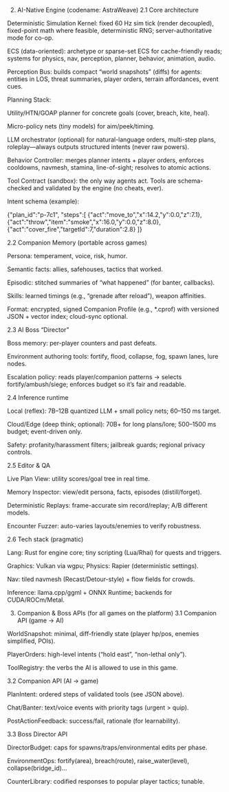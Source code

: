 2) AI-Native Engine (codename: AstraWeave)
2.1 Core architecture

Deterministic Simulation Kernel: fixed 60 Hz sim tick (render decoupled), fixed-point math where feasible, deterministic RNG; server-authoritative mode for co-op.

ECS (data-oriented): archetype or sparse-set ECS for cache-friendly reads; systems for physics, nav, perception, planner, behavior, animation, audio.

Perception Bus: builds compact “world snapshots” (diffs) for agents: entities in LOS, threat summaries, player orders, terrain affordances, event cues.

Planning Stack:

Utility/HTN/GOAP planner for concrete goals (cover, breach, kite, heal).

Micro-policy nets (tiny models) for aim/peek/timing.

LLM orchestrator (optional) for natural-language orders, multi-step plans, roleplay—always outputs structured intents (never raw powers).

Behavior Controller: merges planner intents + player orders, enforces cooldowns, navmesh, stamina, line-of-sight; resolves to atomic actions.

Tool Contract (sandbox): the only way agents act. Tools are schema-checked and validated by the engine (no cheats, ever).

Intent schema (example):

{"plan_id":"p-7c1",
 "steps":[
  {"act":"move_to","x":14.2,"y":0.0,"z":7.1},
  {"act":"throw","item":"smoke","x":16.0,"y":0.0,"z":8.0},
  {"act":"cover_fire","targetId":7,"duration":2.8}
 ]}

2.2 Companion Memory (portable across games)

Persona: temperament, voice, risk, humor.

Semantic facts: allies, safehouses, tactics that worked.

Episodic: stitched summaries of “what happened” (for banter, callbacks).

Skills: learned timings (e.g., “grenade after reload”), weapon affinities.

Format: encrypted, signed Companion Profile (e.g., *.cprof) with versioned JSON + vector index; cloud-sync optional.

2.3 AI Boss “Director”

Boss memory: per-player counters and past defeats.

Environment authoring tools: fortify, flood, collapse, fog, spawn lanes, lure nodes.

Escalation policy: reads player/companion patterns → selects fortify/ambush/siege; enforces budget so it’s fair and readable.

2.4 Inference runtime

Local (reflex): 7B–12B quantized LLM + small policy nets; 60–150 ms target.

Cloud/Edge (deep think; optional): 70B+ for long plans/lore; 500–1500 ms budget; event-driven only.

Safety: profanity/harassment filters; jailbreak guards; regional privacy controls.

2.5 Editor & QA

Live Plan View: utility scores/goal tree in real time.

Memory Inspector: view/edit persona, facts, episodes (distill/forget).

Deterministic Replays: frame-accurate sim record/replay; A/B different models.

Encounter Fuzzer: auto-varies layouts/enemies to verify robustness.

2.6 Tech stack (pragmatic)

Lang: Rust for engine core; tiny scripting (Lua/Rhai) for quests and triggers.

Graphics: Vulkan via wgpu; Physics: Rapier (deterministic settings).

Nav: tiled navmesh (Recast/Detour-style) + flow fields for crowds.

Inference: llama.cpp/ggml + ONNX Runtime; backends for CUDA/ROCm/Metal.

3) Companion & Boss APIs (for all games on the platform)
3.1 Companion API (game → AI)

WorldSnapshot: minimal, diff-friendly state (player hp/pos, enemies simplified, POIs).

PlayerOrders: high-level intents (“hold east”, “non-lethal only”).

ToolRegistry: the verbs the AI is allowed to use in this game.

3.2 Companion API (AI → game)

PlanIntent: ordered steps of validated tools (see JSON above).

Chat/Banter: text/voice events with priority tags (urgent > quip).

PostActionFeedback: success/fail, rationale (for learnability).

3.3 Boss Director API

DirectorBudget: caps for spawns/traps/environmental edits per phase.

EnvironmentOps: fortify(area), breach(route), raise_water(level), collapse(bridge_id)…

CounterLibrary: codified responses to popular player tactics; tunable.
